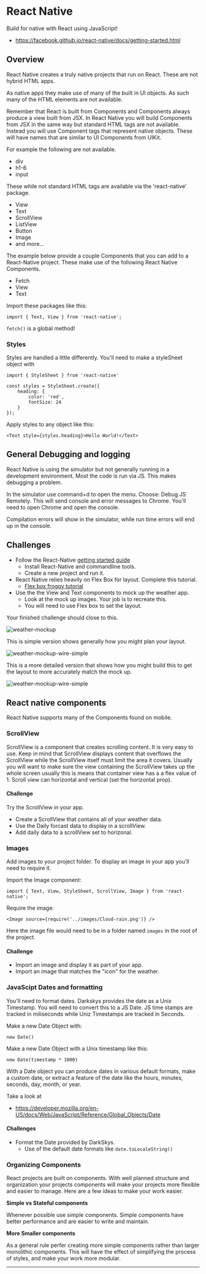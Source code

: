 # React Native

Build for native with React using JavaScript!

- https://facebook.github.io/react-native/docs/getting-started.html

## Overview 

React Native creates a truly native projects that run on React. These are not
hybrid HTML apps. 

As native apps they make use of many of the built in UI objects. As such 
many of the HTML elements are not available. 

Remember that React is built from Components and Components always produce 
a view built from JSX. In React Native you will build Components from JSX 
in the same way but standard HTML tags are not available. Instead you will use 
Component tags that represent native objects. These will have names that are 
similar to UI Components from UIKit.

For example the following are not available. 

- div
- h1-6 
- input 

These while not standard HTML tags are available via the 'react-native' 
package. 

- View
- Text
- ScrollView
- ListView
- Button
- Image
- and more...

The example below provide a couple Components that you can add to a React-Native
project. These make use of the following React Native Components. 

- Fetch 
- View
- Text

Import these packages like this: 

`import { Text, View } from 'react-native';`

`fetch()` is a global method! 

### Styles 

Styles are handled a little differently. You'll need to make a styleSheet 
object with

```
import { StyleSheet } from 'react-native'

const styles = StyleSheet.create({
    heading: {
        color: 'red',
        fontSize: 24
    }
});
```

Apply styles to any object like this: 

`<Text style={styles.heading}>Hello World!</Text>`


## General Debugging and logging

React Native is using the simulator but not generally running in a development
environment. Most the code is run via JS. This makes debugging a problem. 

In the simulator use command+d to open the menu. Choose: Debug JS Remotely. 
This will send console and error messages to Chrome. You'll need to open 
Chrome and open the console. 

Compilation errors will show in the simulator, while run time errors will
end up in the console. 

## Challenges

- Follow the React-Native [getting started guide](https://facebook.github.io/react-native/docs/getting-started.html)
    - Install React-Native and commandline tools. 
    - Create a new project and run it.
- React Native relies heavily on Flex Box for layout. Complete this tutorial. 
  - [Flex box froggy tutorial](http://flexboxfroggy.com)
- Use the the View and Text components to mock up the weather app.  
    - Look at the mock up images. Your job is to recreate this.  
    - You will need to use Flex box to set the layout. 
    
Your finished challenge should close to this. 

![weather-mockup](weather-mockup.png)

This is simple version shows generally how you might plan your layout. 

![weather-mockup-wire-simple](weather-mockup-wire-simple.png)

This is a more detailed version that shows how you might build this to get the 
layout to more accurately match the mock up. 

![weather-mockup-wire-simple](weather-mockup-wire-simple.png)
    
## React native components

React Native supports many of the Components found on mobile. 

### ScrollView 

ScrollView is a component that creates scrolling content. It is very easy to 
use. Keep in mind that ScrollView displays content that overflows the 
ScrollView while the ScrollView itself must limit the area it covers. 
Usually you will want to make sure the view containing the ScrollView takes 
up the whole screen usually this is means that container view has a a flex 
value of 1. Scroll view can horizontal and vertical (set the horizontal prop).

#### Challenge 

Try the ScrollView in your app. 

- Create a ScrollView that contains all of your weather data. 
- Use the Daily forcast data to display in a scrollView. 
- Add daily data to a scrollView set to horizonal.

### Images

Add images to your project folder. To display an image in your app you'll 
need to require it. 

Import the Image component: 

`import { Text, View, StyleSheet, ScrollView, Image } from 'react-native';`

Require the image:

`<Image source={require('../images/Cloud-rain.png')} />`

Here the image file would need to be in a folder named `images` in the root 
of the project. 

#### Challenge

- Import an image and display it as part of your app. 
- Import an image that matches the "icon" for the weather. 

### JavaScipt Dates and formatting

You'll need to format dates. Darkskys provides the date as a Unix Timestamp. 
You will need to convert this to a JS Date. JS time stamps are tracked in 
miliseconds while Uniz Timestamps are tracked in Seconds. 

Make a new Date Object with: 

`new Date()`

Make a new Date Object with a Unix timestamp like this: 

`new Date(timestamp * 1000)`

With a Date object you can produce dates in various default formats, make a custom
date, or extract a feature of the date like the hours, minutes, seconds, day, month, 
or year. 

Take a look at

- https://developer.mozilla.org/en-US/docs/Web/JavaScript/Reference/Global_Objects/Date

#### Challenges 

- Format the Date provided by DarkSkys. 
    - Use of the default date formats like `date.toLocaleString()`

### Organizing Components

React projects are built on components. With well planned structure and organization 
your projects components will make your projects more flexible and easier to 
manage. Here are a few ideas to make your work easier. 

**Simple vs Stateful components**

Whenever possible use simple components. Simple components have better performance
and are easier to write and maintain. 

**More Smaller components**

As a general rule perfer creating more simple components rather than larger 
monolithic components. This will have the effect of simplifying the process of styles, 
and make your work more modular.

****

